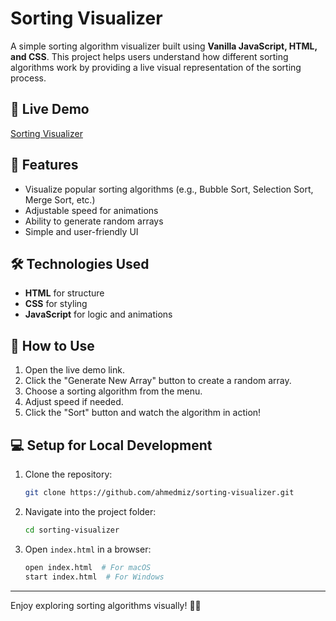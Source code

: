 # Sorting Visualizer

A simple sorting algorithm visualizer built using **Vanilla JavaScript, HTML, and CSS**. This project helps users understand how different sorting algorithms work by providing a live visual representation of the sorting process.

## 🚀 Live Demo
[Sorting Visualizer](https://ahmedmiz.github.io/sorting-visualizer/)

## 📌 Features
- Visualize popular sorting algorithms (e.g., Bubble Sort, Selection Sort, Merge Sort, etc.)
- Adjustable speed for animations
- Ability to generate random arrays
- Simple and user-friendly UI

## 🛠️ Technologies Used
- **HTML** for structure
- **CSS** for styling
- **JavaScript** for logic and animations

## 📖 How to Use
1. Open the live demo link.
2. Click the "Generate New Array" button to create a random array.
3. Choose a sorting algorithm from the menu.
4. Adjust speed if needed.
5. Click the "Sort" button and watch the algorithm in action!

## 💻 Setup for Local Development
1. Clone the repository:
   ```sh
   git clone https://github.com/ahmedmiz/sorting-visualizer.git
   ```
2. Navigate into the project folder:
   ```sh
   cd sorting-visualizer
   ```
3. Open `index.html` in a browser:
   ```sh
   open index.html  # For macOS
   start index.html  # For Windows
   ```

---
Enjoy exploring sorting algorithms visually! 🎨✨

